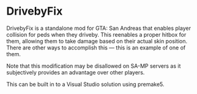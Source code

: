 # DrivebyFix

DrivebyFix is a standalone mod for GTA: San Andreas that enables player collision for peds when they driveby. This reenables a proper hitbox for them, allowing them to take damage based on their actual skin position.
There are other ways to accomplish this — this is an example of one of them.

Note that this modification may be disallowed on SA-MP servers as it subjectively provides an advantage over other players.

This can be built in to a Visual Studio solution using premake5.